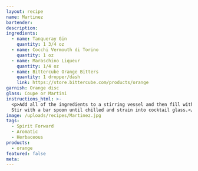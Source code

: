 ```yaml
---
layout: recipe
name: Martinez
bartender:
description:
ingredients:
  - name: Tanqueray Gin
    quantity: 1 3/4 oz
  - name: Cocchi Vermouth di Torino
    quantity: 1 oz
  - name: Maraschino Liqueur
    quantity: 1/4 oz
  - name: Bittercube Orange Bitters
    quantity: 1 dropper/dash
    link: https://store.bittercube.com/products/orange
garnish: Orange disc
glass: Coupe or Martini
instructions_html: >-
  <p>Add all of the ingredients to a stirring vessel and then fill with ice.
  Stir with a bar spoon until chilled and strain into cocktail glass.</p>
image: /uploads/recipes/Martinez.jpg
tags:
  - Spirit Forward
  - Aromatic
  - Herbaceous
products:
  - orange
featured: false
meta:
---
```



